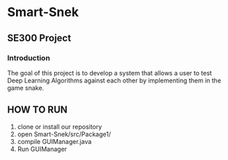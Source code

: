 # Smart-Snek #

## SE300 Project ##

### Introduction ##
The goal of this project is to develop a system that allows a user to test Deep Learning Algorithms against each other by implementing them in the game snake.

## HOW TO RUN ##
1. clone or install our repository
2. open Smart-Snek/src/Package1/
3. compile GUIManager.java
4. Run GUIManager



